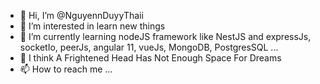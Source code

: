- 👋 Hi, I’m @NguyennDuyyThaii
- 👀 I’m interested in learn new things
- 🌱 I’m currently learning nodeJS framework like NestJS and expressJs, socketIo, peerJs, angular 11, vueJs, MongoDB, PostgresSQL ...
- 💞️ I think A Frightened Head Has Not Enough Space For Dreams
- 📫 How to reach me ...

<!---
NguyennDuyyThaii/NguyennDuyyThaii is a ✨ special ✨ repository because its `README.md` (this file) appears on your GitHub profile.
You can click the Preview link to take a look at your changes.
--->
